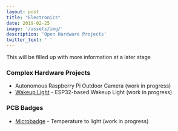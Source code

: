 ```yaml
---
layout: post
title: "Electronics"
date: 2019-02-25
image: '/assets/img/'
description: 'Open Hardware Projects'
twitter_text: ' '
---
```


This will be filled up with more information at a later stage

### Complex Hardware Projects
- Autonomous Raspberry Pi Outdoor Camera (work in progress)
- [Wakeup Light](https://gitlab.com/alexander.kutschera/wakeuplite) - ESP32-based Wakeup Light (work in progress)

### PCB Badges
- [Microbadge](https://gitlab.com/alexander.kutschera/microbadge) - Temperature to light (work in progress)
